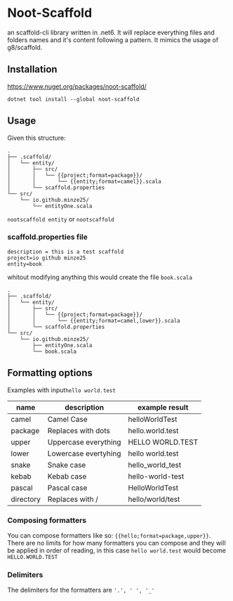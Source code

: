 ﻿# Noot-Scaffold

an scaffold-cli library written in .net6.
It will replace everything files and folders names and it's content following a pattern.
It mimics the usage of g8/scaffold.
## Installation
https://www.nuget.org/packages/noot-scaffold/

`dotnet tool install --global noot-scaffold`
## Usage

Given this structure:

```
.
├── .scaffold/
│   └── entity/
│       ├── src/
│       │   └── {{project;format=package}}/
│       │       └── {{entity;format=camel}}.scala
│       └── scaffold.properties
└── src/
    └── io.github.minze25/
        └── entityOne.scala
```

`nootscaffold entity` or `nootscaffold`

### scaffold.properties file

```properties
description = this is a test scaffold
project=io github minze25
entity=book
```

whitout modifying anything this would create the file `book.scala`

```
.
├── .scaffold/
│   └── entity/
│       ├── src/
│       │   └── {{project;format=package}}/
│       │       └── {{entity;format=camel,lower}}.scala
│       └── scaffold.properties
└── src/
    └── io.github.minze25/
        ├── entityOne.scala
        └── book.scala
```

## Formatting options

Examples with input`hello world.test`

| name    | description          | example result   |
| ------- |----------------------|------------------|
| camel   | Camel Case           | helloWorldTest   |
| package | Replaces with dots   | hello.world.test |
| upper   | Uppercase everything | HELLO WORLD.TEST |
| lower   | Lowercase evertyhing | hello world.test |
| snake   | Snake case           | hello_world_test |
| kebab   | Kebab case           | hello-world-test |
| pascal  | Pascal case          | HelloWorldTest   |
|directory| Replaces with /      | hello/world/test |

### Composing formatters

You can compose formatters like so: `{{hello;format=package,upper}}`. There are no limits for how many formatters you can compose and they will be applied in order of reading, in this case `hello world.test` would become `HELLO.WORLD.TEST`

### Delimiters

The delimiters for the formatters are `'.', ' ', '_'` 